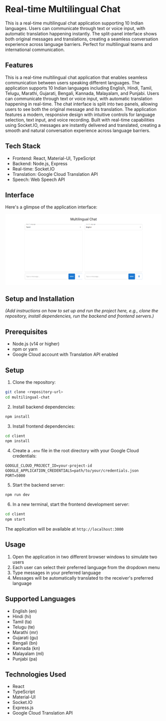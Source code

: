 # Real-time Multilingual Chat

This is a real-time multilingual chat application supporting 10 Indian languages. Users can communicate through text or voice input, with automatic translation happening instantly. The split-panel interface shows both original messages and translations, creating a seamless conversation experience across language barriers. Perfect for multilingual teams and international communication.

## Features

This is a real-time multilingual chat application that enables seamless communication between users speaking different languages. The application supports 10 Indian languages including English, Hindi, Tamil, Telugu, Marathi, Gujarati, Bengali, Kannada, Malayalam, and Punjabi. Users can communicate through text or voice input, with automatic translation happening in real-time. The chat interface is split into two panels, allowing users to see both the original message and its translation. The application features a modern, responsive design with intuitive controls for language selection, text input, and voice recording. Built with real-time capabilities using Socket.IO, messages are instantly delivered and translated, creating a smooth and natural conversation experience across language barriers.

## Tech Stack

*   Frontend: React, Material-UI, TypeScript
*   Backend: Node.js, Express
*   Real-time: Socket.IO
*   Translation: Google Cloud Translation API
*   Speech: Web Speech API

## Interface

Here's a glimpse of the application interface:

![It's Interface](interface.png)


## Setup and Installation

*(Add instructions on how to set up and run the project here, e.g., clone the repository, install dependencies, run the backend and frontend servers.)*

## Prerequisites

- Node.js (v14 or higher)
- npm or yarn
- Google Cloud account with Translation API enabled

## Setup

1. Clone the repository:
```bash
git clone <repository-url>
cd multilingual-chat
```

2. Install backend dependencies:
```bash
npm install
```

3. Install frontend dependencies:
```bash
cd client
npm install
```

4. Create a `.env` file in the root directory with your Google Cloud credentials:
```
GOOGLE_CLOUD_PROJECT_ID=your-project-id
GOOGLE_APPLICATION_CREDENTIALS=path/to/your/credentials.json
PORT=5000
```

5. Start the backend server:
```bash
npm run dev
```

6. In a new terminal, start the frontend development server:
```bash
cd client
npm start
```

The application will be available at `http://localhost:3000`

## Usage

1. Open the application in two different browser windows to simulate two users
2. Each user can select their preferred language from the dropdown menu
3. Type messages in your preferred language
4. Messages will be automatically translated to the receiver's preferred language

## Supported Languages

- English (en)
- Hindi (hi)
- Tamil (ta)
- Telugu (te)
- Marathi (mr)
- Gujarati (gu)
- Bengali (bn)
- Kannada (kn)
- Malayalam (ml)
- Punjabi (pa)

## Technologies Used

- React
- TypeScript
- Material-UI
- Socket.IO
- Express.js
- Google Cloud Translation API 